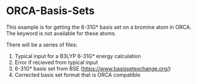 # ORCA-Basis-Sets

This example is for getting the 6-31G* basis set on a bromine atom in ORCA. The keyword is not available for these atoms. 

There will be a series of files:
  1) Typical input for a B3LYP 6-31G* energy calculation
  2) Error if recieved from typical input
  3) 6-31G* basis set from BSE (https://www.basissetexchange.org/)
  4) Corrected basis set format that is ORCA compatible
